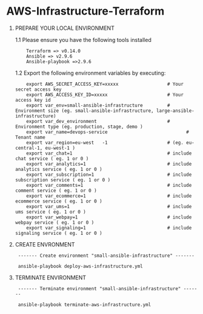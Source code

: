# AWS-Infrastructure-Terraform # 

1.  PREPARE YOUR LOCAL ENVIRONMENT

    1.1 Please ensure you have the following tools installed

            Terraform => v0.14.0
            Ansible => v2.9.6
            Ansible-playbook =>2.9.6
            
    1.2 Export the following environment variables by executing: 

            export AWS_SECRET_ACCESS_KEY=xxxxx                  # Your secret access key 
            export AWS_ACCESS_KEY_ID=xxxxx                      # Your access key id 
            export var_env=small-ansible-infrastructure         # Environment size (eg. small-ansible-infrastructure, large-ansible-infrastructure) 
            export var_dev_environment                          # Environment type (eg. production, stage, demo )
            export var_name=devops-service                             # Tenant name 
            export var_region=eu-west   -1                      # (eg. eu-central-1, eu-west-1 )
            export var_chat=1                                   # include chat service ( eg. 1 or 0 ) 
            export var_analytics=1                              # include analytics service ( eg. 1 or 0 ) 
            export var_subscription=1                           # include subscription service ( eg. 1 or 0 ) 
            export var_comments=1                               # include comment service ( eg. 1 or 0 )         
            export var_ecommerce=1                              # include ecommerce service ( eg. 1 or 0 )      
            export var_ums=1                                    # include ums service ( eg. 1 or 0 )      
            export var_webpay=1                                 # include webpay service ( eg. 1 or 0 )  
            export var_signaling=1                              # include signaling service ( eg. 1 or 0 )                              
            
2. CREATE ENVRONMENT     

        ------- Create environment "small-ansible-infrastructure" -------
        
        ansible-playbook deploy-aws-infrastructure.yml
        
3. TERMINATE ENVIRONMENT

        ------- Terminate environment "small-ansible-infrastructure" -------
        
        ansible-playbook terminate-aws-infrastructure.yml

